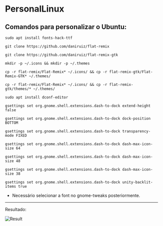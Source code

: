 # PersonalLinux
## Comandos para personalizar o Ubuntu:


    sudo apt install fonts-hack-ttf

    git clone https://github.com/daniruiz/flat-remix

    git clone https://github.com/daniruiz/flat-remix-gtk

    mkdir -p ~/.icons && mkdir -p ~/.themes

    cp -r flat-remix/Flat-Remix* ~/.icons/ && cp -r flat-remix-gtk/Flat-Remix-GTK* ~/.themes/

    cp -r flat-remix/Flat-Remix* ~/.icons/ && cp -r flat-remix-gtk/themes/* ~/.themes/

    sudo apt install dconf-editor

    gsettings set org.gnome.shell.extensions.dash-to-dock extend-height false

    gsettings set org.gnome.shell.extensions.dash-to-dock dock-position BOTTOM

    gsettings set org.gnome.shell.extensions.dash-to-dock transparency-mode FIXED

    gsettings set org.gnome.shell.extensions.dash-to-dock dash-max-icon-size 64

    gsettings set org.gnome.shell.extensions.dash-to-dock dash-max-icon-size 48

    gsettings set org.gnome.shell.extensions.dash-to-dock dash-max-icon-size 38

    gsettings set org.gnome.shell.extensions.dash-to-dock unity-backlit-items true

* Necessário selecionar a font no gnome-tweaks posteriormente.
---
Resultado:

![Result](https://user-images.githubusercontent.com/8301514/138201710-69bc110e-f247-4459-8071-bb02d6766a47.png)
